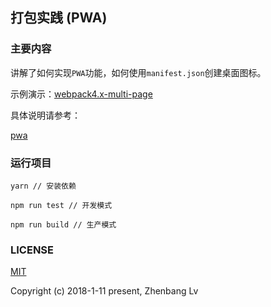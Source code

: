 ## 打包实践 (PWA)

### 主要内容

讲解了如何实现`PWA`功能，如何使用`manifest.json`创建桌面图标。

示例演示：[webpack4.x-multi-page](https://lvzhenbang.github.io/webpack4.x-multi-page/dist/)

具体说明请参考：

[pwa](https://github.com/lvzhenbang/webpack-learning/tree/master/doc/two/workbox.md)


### 运行项目

```
yarn // 安装依赖

npm run test // 开发模式

npm run build // 生产模式
```


### LICENSE

[MIT](https://opensource.org/licenses/MIT)

Copyright (c) 2018-1-11 present, Zhenbang Lv
